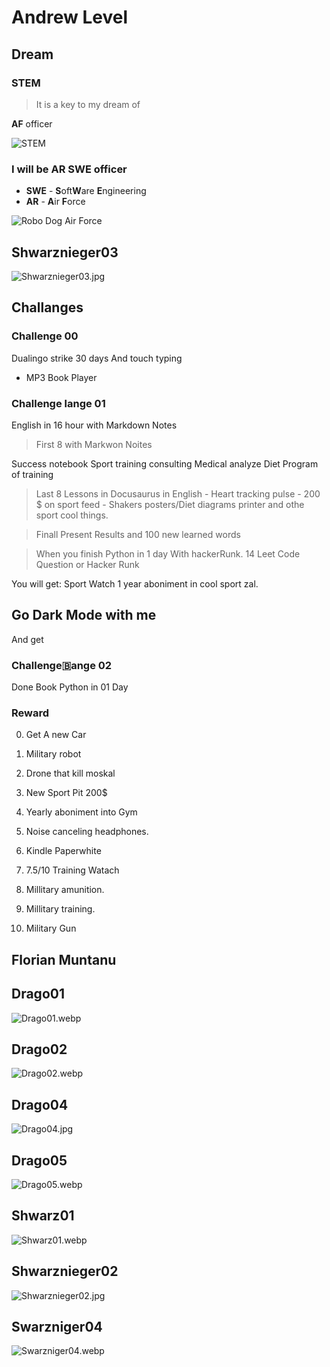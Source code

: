 # Andrew Level 

## Dream


### STEM



> It is a key to my dream of

**AF** officer 



![STEM](.\res\STEM.jpg)


### I will be AR SWE officer

- **SWE** - **S**oft**W**are **E**ngineering
- **AR** - **A**ir **F**orce

![Robo Dog Air Force](.\res\Air-Force-robot-dog.jpg)

## Shwarznieger03

![Shwarznieger03.jpg](./res/Shwarznieger03.jpg)

## Challanges

### Challenge 00 

Dualingo strike 30 days
And touch typing

- MP3 Book Player

### Challenge lange 01 

English in 16 hour with Markdown Notes

> First 8  with Markwon Noites 

 Success notebook
 Sport training consulting 
 Medical analyze 
 Diet 
 Program of training

> Last 8 Lessons in Docusaurus in English
	- Heart tracking pulse 
	- 200 $ on sport feed 
	- Shakers posters/Diet diagrams printer and othe sport cool things.


> Finall Present Results and 100 new learned words


> When you finish Python in 1 day With hackerRunk.
>  14 Leet Code Question or Hacker Runk

You will get: Sport Watch 1 year aboniment in cool sport zal.


## Go Dark Mode with me 

And get 





### Challenge🇧ange 02 

Done Book Python in 01 Day

### Reward

0. Get A new Car
1. Military robot
2. Drone that kill moskal

3. New Sport Pit 200$
4. Yearly aboniment into Gym
5. Noise canceling headphones.
6. Kindle Paperwhite
7. 7.5/10 Training Watach
9. Millitary amunition.
10. Millitary training.
11. Military Gun


## Florian Muntanu

## Drago01

 
![Drago01.webp](./res/Drago01.webp)

 
## Drago02

 
![Drago02.webp](./res/Drago02.webp)

 
## Drago04

 
![Drago04.jpg](./res/Drago04.jpg)

 
## Drago05

 
![Drago05.webp](./res/Drago05.webp)

 
## Shwarz01

 
![Shwarz01.webp](./res/Shwarz01.webp)

 
## Shwarznieger02

 
![Shwarznieger02.jpg](./res/Shwarznieger02.jpg)

 
 
## Swarzniger04

 
![Swarzniger04.webp](./res/Swarzniger04.webp)
 

